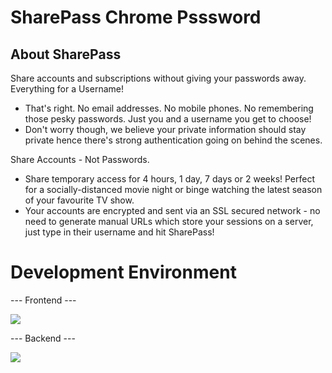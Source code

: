 # SharePass Chrome Psssword

## About SharePass
Share accounts and subscriptions without giving your passwords away.
Everything for a Username! 
- That's right. No email addresses. No mobile phones. No remembering those pesky passwords. Just you and a username you get to choose!
- Don't worry though, we believe your private information should stay private hence there's strong authentication going on behind the scenes.

Share Accounts - Not Passwords.
- Share temporary access for 4 hours, 1 day, 7 days or 2 weeks! Perfect for a socially-distanced movie night or binge watching the latest season of your favourite TV show.
- Your accounts are encrypted and sent via an SSL secured network - no need to generate manual URLs which store your sessions on a server, just type in their username and hit SharePass!

# Development Environment

--- Frontend ---

<p align="left">
  <a href="https://skillicons.dev">
    <img src="https://skillicons.dev/icons?i=js,css" />
  </a>
</p>

--- Backend ---

<p align="left">
  <a href="https://skillicons.dev">
    <img src="https://skillicons.dev/icons?i=php" />
  </a>
</p>

